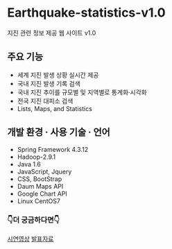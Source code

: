 # Earthquake-statistics-v1.0
지진 관련 정보 제공 웹 사이트 v1.0

## 주요 기능
* 세계 지진 발생 상황 실시간 제공
* 국내 지진 발생 기록 검색
* 국내 지진 추이를 규모별 및 지역별로 통계화·시각화
* 전국 지진 대피소 검색 
* Lists, Maps, and Statistics

## 개발 환경 · 사용 기술 · 언어
* Spring Framework 4.3.12
* Hadoop-2.9.1
* Java 1.6
* JavaScript, Jquery
* CSS, BootStrap
* Daum Maps API
* Google Chart API
* Linux CentOS7

### 👇더 궁금하다면👇
[시연영상](https://www.youtube.com/watch?v=P_kQ2BVhq3g)
[발표자료](https://github.com/yoons2owo/Resume/blob/master/resources/img/ppt.pdf)
